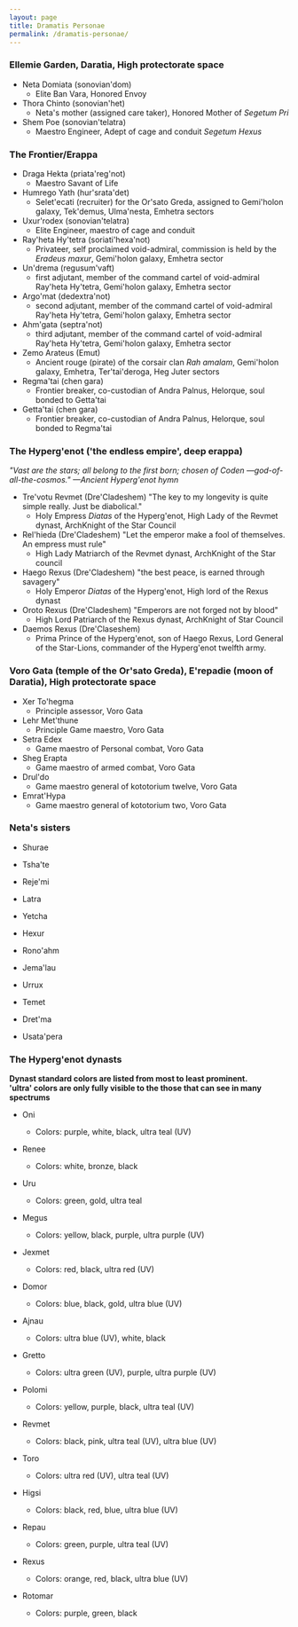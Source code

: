 ```yaml
---
layout: page
title: Dramatis Personae
permalink: /dramatis-personae/
---
```


### Ellemie Garden, Daratia, High protectorate space

- Neta Domiata (sonovian'dom)
    - Elite Ban Vara, Honored Envoy
- Thora Chinto (sonovian'het)
    - Neta's mother (assigned care taker), Honored Mother of _Segetum Pri_
- Shem Poe (sonovian'telatra)
    - Maestro Engineer, Adept of cage and conduit _Segetum Hexus_

### The Frontier/Erappa

- Draga Hekta (priata'reg'not)
    - Maestro Savant of Life
- Humrego Yath (hur'srata'det)
    - Selet'ecati (recruiter) for the Or'sato Greda, assigned to Gemi'holon galaxy, Tek'demus, Ulma'nesta, Emhetra sectors
- Uxur'rodex (sonovian'telatra)
    - Elite Engineer, maestro of cage and conduit
- Ray'heta Hy'tetra (soriati'hexa'not)
    - Privateer, self proclaimed void-admiral, commission is held by the _Eradeus maxur_, Gemi'holon galaxy, Emhetra sector
- Un'drema (regusum'vaft)
    - first adjutant, member of the command cartel of void-admiral Ray'heta Hy'tetra, Gemi'holon galaxy, Emhetra sector
- Argo'mat (dedextra'not)
    - second adjutant, member of the command cartel of void-admiral Ray'heta Hy'tetra, Gemi'holon galaxy, Emhetra sector
- Ahm'gata (septra'not)
    - third adjutant, member of the command cartel of void-admiral Ray'heta Hy'tetra, Gemi'holon galaxy, Emhetra sector
- Zemo Arateus (Emut)
    - Ancient rouge (pirate) of the corsair clan _Rah amalam_, Gemi'holon galaxy, Emhetra, Ter'tai'deroga, Heg Juter sectors
- Regma'tai (chen gara)
    - Frontier breaker, co-custodian of Andra Palnus, Helorque, soul bonded to Getta'tai
- Getta'tai (chen gara)
    - Frontier breaker, co-custodian of Andra Palnus, Helorque, soul bonded to Regma'tai

### The Hyperg'enot ('the endless empire', deep erappa)
_"Vast are the stars; all belong to the first born; chosen of Coden —god-of-all-the-cosmos." —Ancient Hyperg'enot hymn_

- Tre'votu Revmet (Dre'Cladeshem) "The key to my longevity is quite simple really. Just be diabolical."
    - Holy Empress _Diatas_ of the Hyperg'enot, High Lady of the Revmet dynast, ArchKnight of the Star Council
- Rel'hieda (Dre'Cladeshem) "Let the emperor make a fool of themselves. An empress must rule"
    - High Lady Matriarch of the Revmet dynast, ArchKnight of the Star council
- Haego Rexus (Dre'Cladeshem) "the best peace, is earned through savagery"
    - Holy Emperor _Diatas_ of the Hyperg'enot, High lord of the Rexus dynast
- Oroto Rexus (Dre'Cladeshem) "Emperors are not forged not by blood"
    - High Lord Patriarch of the Rexus dynast, ArchKnight of Star Council
- Daemos Rexus (Dre'Claseshem)
    - Prima Prince of the Hyperg'enot, son of Haego Rexus, Lord General of the Star-Lions, commander of the Hyperg'enot twelfth army.


### Voro Gata (temple of the Or'sato Greda), E'repadie (moon of Daratia), High protectorate space

- Xer To'hegma
    - Principle assessor, Voro Gata
- Lehr Met'thune
    - Principle Game maestro, Voro Gata
- Setra Edex
    - Game maestro of Personal combat, Voro Gata
- Sheg Erapta
    - Game maestro of armed combat, Voro Gata
- Drul'do
    - Game maestro general of kototorium twelve, Voro Gata
- Emrat'Hypa
    - Game maestro general of kototorium two, Voro Gata

### Neta's sisters

- Shurae
- Tsha'te
- Reje'mi

- Latra
- Yetcha
- Hexur

- Rono'ahm
- Jema'lau
- Urrux

- Temet
- Dret'ma
- Usata'pera

### The Hyperg'enot dynasts

**Dynast standard colors are listed from most to least prominent.**<br>
**'ultra' colors are only fully visible to the those that can see in many spectrums**

- Oni
  - Colors: purple, white, black, ultra teal (UV)
- Renee
  - Colors: white, bronze, black
- Uru
  - Colors: green, gold, ultra teal
- Megus
  - Colors: yellow, black, purple, ultra purple (UV)
- Jexmet
  - Colors: red, black, ultra red (UV)

- Domor
  - Colors: blue, black, gold, ultra blue (UV)
- Ajnau
  - Colors: ultra blue (UV), white, black
- Gretto
  - Colors: ultra green (UV), purple, ultra purple (UV)
- Polomi
  - Colors: yellow, purple, black, ultra teal (UV)
- Revmet
  - Colors: black, pink, ultra teal (UV), ultra blue (UV)

- Toro
  - Colors: ultra red (UV), ultra teal (UV)
- Higsi
  - Colors: black, red, blue, ultra blue (UV)
- Repau
  - Colors: green, purple, ultra teal (UV)
- Rexus
  - Colors: orange, red, black, ultra blue (UV)
- Rotomar
  - Colors: purple, green, black
